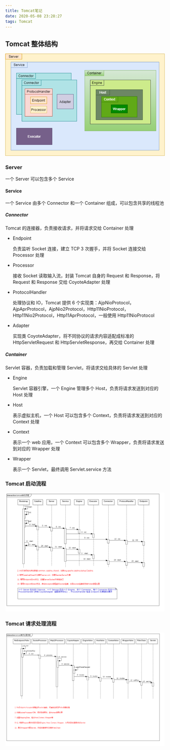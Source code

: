 ```yaml
---
title: Tomcat笔记
date: 2020-05-08 23:28:27
tags: Tomcat
---
```


## Tomcat 整体结构

![Tomcat](/images/tomcat体系结构.png)

### Server

一个 Server 可以包含多个 Service

#### Service

一个 Service 由多个 Connector 和一个 Container 组成，可以包含共享的线程池

##### Connector

Tomcat 的连接器，负责接收请求，并将请求交给 Container 处理

- Endpoint

  负责监听 Socket 连接，建立 TCP 3 次握手，并将 Socket 连接交给 Processor 处理

- Processor

  接收 Socket 读取输入流，封装 Tomcat 自身的 Request 和 Response，将 Request 和 Response 交给 CoyoteAdapter 处理

- ProtocolHandler

  处理协议和 IO，Tomcat 提供 6 个实现类：AjpNioProtocol，AjpAprProtocol，AjpNio2Protocol，Http11NioProtocol，Http11Nio2Protocol，Http11AprProtocol，一般使用 Http11NioProtocol

- Adapter

  实现类 CoyoteAdapter，将不同协议的请求内容适配成标准的 HttpServletRequest 和 HttpServletResponse，再交给 Container 处理

##### Container

Servlet 容器，负责加载和管理 Servlet，将请求交给具体的 Servlet 处理

- Engine

  Servlet 容器引擎，一个 Engine 管理多个 Host，负责将请求发送到对应的 Host 处理

- Host

  表示虚拟主机，一个 Host 可以包含多个 Context，负责将请求发送到对应的 Context 处理

- Context

  表示一个 web 应用，一个 Context 可以包含多个 Wrapper，负责将请求发送到对应的 Wrapper 处理

- Wrapper

  表示一个 Servlet，最终调用 Servlet.service 方法

### Tomcat 启动流程

![Tomcat启动流程](/images/tomcat启动流程.png)

### Tomcat 请求处理流程

![Tomcat请求处理流程](/images/tomcat请求处理流程.png)
